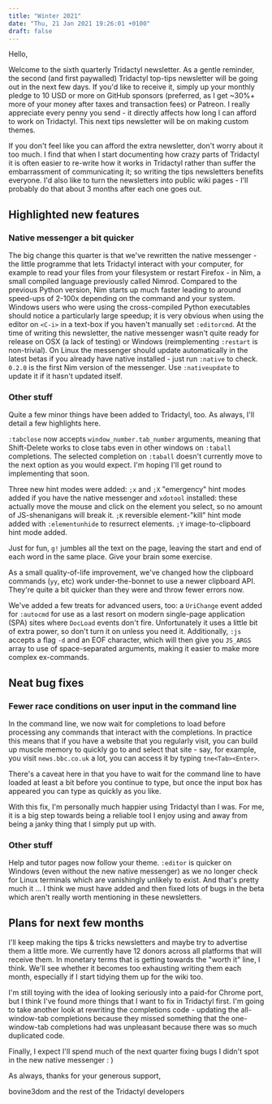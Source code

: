 ```yaml
---
title: "Winter 2021"
date: "Thu, 21 Jan 2021 19:26:01 +0100"
draft: false
---
```



Hello,

Welcome to the sixth quarterly Tridactyl newsletter. As a gentle reminder, the second (and first paywalled) Tridactyl top-tips newsletter will be going out in the next few days. If you'd like to receive it, simply up your monthly pledge to 10 USD or more on GitHub sponsors (preferred, as I get ~30%+ more of your money after taxes and transaction fees) or Patreon. I really appreciate every penny you send - it directly affects how long I can afford to work on Tridactyl. This next tips newsletter will be on making custom themes.

If you don't feel like you can afford the extra newsletter, don't worry about it too much. I find that when I start documenting how crazy parts of Tridactyl it is often easier to re-write how it works in Tridactyl rather than suffer the embarrassment of communicating it; so writing the tips newsletters benefits everyone. I'd also like to turn the newsletters into public wiki pages - I'll probably do that about 3 months after each one goes out.

## Highlighted new features

### Native messenger a bit quicker

The big change this quarter is that we've rewritten the native messenger - the little programme that lets Tridactyl interact with your computer, for example to read your files from your filesystem or restart Firefox - in Nim, a small compiled language previously called Nimrod. Compared to the previous Python version, Nim starts up much faster leading to around speed-ups of 2-100x depending on the command and your system. Windows users who were using the cross-compiled Python executables should notice a particularly large speedup; it is very obvious when using the editor on `<C-i>` in a text-box if you haven't manually set `:editorcmd`. At the time of writing this newsletter, the native messenger wasn't quite ready for release on OSX (a lack of testing) or Windows (reimplementing `:restart` is non-trivial). On Linux the messenger should update automatically in the latest betas if you already have native installed - just run `:native` to check. `0.2.0` is the first Nim version of the messenger. Use `:nativeupdate` to update it if it hasn't updated itself.

### Other stuff

Quite a few minor things have been added to Tridactyl, too. As always, I'll detail a few highlights here.

`:tabclose` now accepts `window_number.tab_number` arguments, meaning that Shift-Delete works to close tabs even in other windows on `:taball` completions. The selected completion on `:taball` doesn't currently move to the next option as you would expect. I'm hoping I'll get round to implementing that soon.

Three new hint modes were added: `;x` and `;X` "emergency" hint modes added if you have the native messenger and `xdotool` installed: these actually move the mouse and click on the element you select, so no amount of JS-shenanigans will break it. `;K` reversible element-"kill" hint mode added with `:elementunhide` to resurrect elements. `;Y` image-to-clipboard hint mode added.

Just for fun, `g!` jumbles all the text on the page, leaving the start and end of each word in the same place. Give your brain some exercise.

As a small quality-of-life improvement, we've changed how the clipboard commands (`yy`, etc) work under-the-bonnet to use a newer clipboard API. They're quite a bit quicker than they were and throw fewer errors now.

We've added a few treats for advanced users, too: a `UriChange` event added for `:autocmd` for use as a last resort on modern single-page application (SPA) sites where `DocLoad` events don't fire. Unfortunately it uses a little bit of extra power, so don't turn it on unless you need it. Additionally, `:js` accepts a flag `-d` and an EOF character, which will then give you `JS_ARGS` array to use of space-separated arguments, making it easier to make more complex ex-commands.

## Neat bug fixes

### Fewer race conditions on user input in the command line

In the command line, we now wait for completions to load before processing any commands that interact with the completions. In practice this means that if you have a website that you regularly visit, you can build up muscle memory to quickly go to and select that site - say, for example, you visit `news.bbc.co.uk` a lot, you can access it by typing `tne<Tab><Enter>`.

There's a caveat here in that you have to wait for the command line to have loaded at least a bit before you continue to type, but once the input box has appeared you can type as quickly as you like.

With this fix, I'm personally much happier using Tridactyl than I was. For me, it is a big step towards being a reliable tool I enjoy using and away from being a janky thing that I simply put up with.

### Other stuff

Help and tutor pages now follow your theme. `:editor` is quicker on Windows (even without the new native messenger) as we no longer check for Linux terminals which are vanishingly unlikely to exist. And that's pretty much it ... I think we must have added and then fixed lots of bugs in the beta which aren't really worth mentioning in these newsletters.

## Plans for next few months

I'll keep making the tips & tricks newsletters and maybe try to advertise them a little more. We currently have 12 donors across all platforms that will receive them. In monetary terms that is getting towards the "worth it" line, I think. We'll see whether it becomes too exhausting writing them each month, especially if I start tidying them up for the wiki too.

I'm still toying with the idea of looking seriously into a paid-for Chrome port, but I think I've found more things that I want to fix in Tridactyl first. I'm going to take another look at rewriting the completions code - updating the all-window-tab completions because they missed something that the one-window-tab completions had was unpleasant because there was so much duplicated code.

Finally, I expect I'll spend much of the next quarter fixing bugs I didn't spot in the new native messenger : )

As always, thanks for your generous support,

bovine3dom and the rest of the Tridactyl developers
